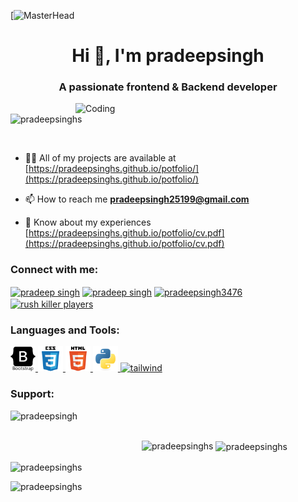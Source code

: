 [![MasterHead](https://mir-s3-cdn-cf.behance.net/project_modules/max_1200/79731568097599.5b50bca477735.jpg)
<h1 align="center">Hi 👋, I'm pradeepsingh</h1>
<h3 align="center">A passionate frontend & Backend developer </h3>
<img align="right" alt="Coding" width="400" src="https://camo.githubusercontent.com/e20822b4282c07ffd010cd05f855a6561d3b62358ca9e607e4901288dd748fcb/68747470733a2f2f63646e2e6472696262626c652e636f6d2f75736572732f323133313939332f73637265656e73686f74732f343934383733362f74686f75676874776f726b732d6769665f6472696262626c652e676966">

<p align="left"> <img src="https://komarev.com/ghpvc/?username=pradeepsinghs&label=Profile%20views&color=0e75b6&style=flat" alt="pradeepsinghs" /> </p>

<p align="left"> <a href="https://twitter.com/" target="blank"><img src="https://img.shields.io/twitter/follow/?logo=twitter&style=for-the-badge" alt="" /></a> </p>

- 👨‍💻 All of my projects are available at [https://pradeepsinghs.github.io/potfolio/](https://pradeepsinghs.github.io/potfolio/)

- 📫 How to reach me **pradeepsingh25199@gmail.com**

- 📄 Know about my experiences [https://pradeepsinghs.github.io/potfolio/cv.pdf](https://pradeepsinghs.github.io/potfolio/cv.pdf)

<h3 align="left">Connect with me:</h3>
<p align="left">
<a href="https://linkedin.com/in/pradeep singh" target="blank"><img align="center" src="https://raw.githubusercontent.com/rahuldkjain/github-profile-readme-generator/master/src/images/icons/Social/linked-in-alt.svg" alt="pradeep singh" height="30" width="40" /></a>
<a href="https://fb.com/pradeep singh" target="blank"><img align="center" src="https://raw.githubusercontent.com/rahuldkjain/github-profile-readme-generator/master/src/images/icons/Social/facebook.svg" alt="pradeep singh" height="30" width="40" /></a>
<a href="https://instagram.com/pradeepsingh3476" target="blank"><img align="center" src="https://raw.githubusercontent.com/rahuldkjain/github-profile-readme-generator/master/src/images/icons/Social/instagram.svg" alt="pradeepsingh3476" height="30" width="40" /></a>
<a href="https://www.youtube.com/c/rush killer players" target="blank"><img align="center" src="https://raw.githubusercontent.com/rahuldkjain/github-profile-readme-generator/master/src/images/icons/Social/youtube.svg" alt="rush killer players" height="30" width="40" /></a>
</p>

<h3 align="left">Languages and Tools:</h3>
<p align="left"> <a href="https://getbootstrap.com" target="_blank" rel="noreferrer"> <img src="https://raw.githubusercontent.com/devicons/devicon/master/icons/bootstrap/bootstrap-plain-wordmark.svg" alt="bootstrap" width="40" height="40"/> </a> <a href="https://www.w3schools.com/css/" target="_blank" rel="noreferrer"> <img src="https://raw.githubusercontent.com/devicons/devicon/master/icons/css3/css3-original-wordmark.svg" alt="css3" width="40" height="40"/> </a> <a href="https://www.w3.org/html/" target="_blank" rel="noreferrer"> <img src="https://raw.githubusercontent.com/devicons/devicon/master/icons/html5/html5-original-wordmark.svg" alt="html5" width="40" height="40"/> </a> <a href="https://www.python.org" target="_blank" rel="noreferrer"> <img src="https://raw.githubusercontent.com/devicons/devicon/master/icons/python/python-original.svg" alt="python" width="40" height="40"/> </a> <a href="https://tailwindcss.com/" target="_blank" rel="noreferrer"> <img src="https://www.vectorlogo.zone/logos/tailwindcss/tailwindcss-icon.svg" alt="tailwind" width="40" height="40"/> </a> </p>

<h3 align="left">Support:</h3>
<p><a href="https://www.buymeacoffee.com/pradeepsingh"> <img align="left" src="https://cdn.buymeacoffee.com/buttons/v2/default-yellow.png" height="50" width="210" alt="pradeepsingh" /></a></p><br><br>

<p><img align="left" src="https://github-readme-stats.vercel.app/api/top-langs?username=pradeepsinghs&show_icons=true&locale=en&layout=compact" alt="pradeepsinghs" /></p>

<p>&nbsp;<img align="center" src="https://github-readme-stats.vercel.app/api?username=pradeepsinghs&show_icons=true&locale=en" alt="pradeepsinghs" /></p>

<p><img align="center" src="https://github-readme-streak-stats.herokuapp.com/?user=pradeepsinghs&" alt="pradeepsinghs" /></p>


<p align="left"> <img src="https://komarev.com/ghpvc/?username=pradeepsinghs&label=Profile%20views&color=0e75b6&style=flat" alt="pradeepsinghs" /> </p>

<p align="left"> <a href="https://twitter.com/" target="blank"><img src="https://img.shields.io/twitter/follow/?logo=twitter&style=for-the-badge" alt="" /></a> </p>

